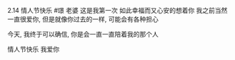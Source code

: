 2.14
情人节快乐
#璟
老婆
这是我第一次 如此幸福而又心安的想着你
我之前当然一直很爱你, 但是就像你过去的一样, 可能会有各种担心

今天, 我终于可以确信, 你是会一直一直陪着我的那个人

情人节快乐 我爱你